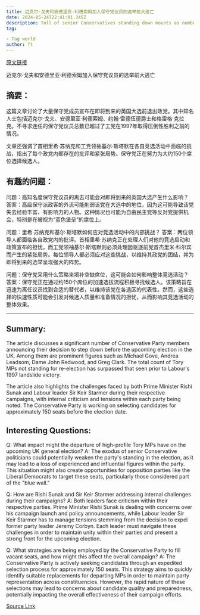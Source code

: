 ```yaml
---
title: 迈克尔·戈夫和安德里亚·利德索姆加入保守党议员的选举前大逃亡
date: 2024-05-24T22:41:01.345Z
description: Toll of senior Conservatives standing down mounts as number of party departures outstrips Labour landslide year of 1997
tag: 

- Tag world
author: ft
---
```


[原文链接](https://ft.com/content/0e9ead99-d836-4459-bc03-633b397f58c2)

迈克尔·戈夫和安德里亚·利德索姆加入保守党议员的选举前大逃亡

## 摘要：
这篇文章讨论了大量保守党成员宣布在即将到来的英国大选前退出政党。其中知名人士包括迈克尔·戈夫、安德里亚·利德索姆、约翰·雷德伍德爵士和格雷格·克拉克。不寻求连任的保守党议员总数已超过了工党在1997年取得压倒性胜利之前的情况。

文章还强调了首相里希·苏纳克和工党领袖基尔·斯塔默在各自竞选活动中面临的挑战，指出了每个政党内部存在的批评和紧张局势。保守党正在努力为大约150个席位选择候选人。

## 有趣的问题：
问题：高知名度保守党议员的离去可能会对即将到来的英国大选产生什么影响？
答案：高级保守派政客的外流可能削弱该党在大选中的地位，因为这可能导致该党失去经验丰富、有影响力的人物。这种情况也可能为自由民主党等反对党提供机会，特别是在被视为“蓝色堡垒”的席位上。

问题：里希·苏纳克和基尔·斯塔默如何应对竞选活动中的内部挑战？
答案：两位领导人都面临各自政党内的批评。首相里希·苏纳克正在处理人们对他的竞选启动和政策宣布的担忧，而工党领袖基尔·斯塔默则必须处理因驱逐前党首杰里米·科尔宾而产生的紧张局势。每位领导人都必须应对这些挑战，以维持其政党的团结，并为即将到来的选举呈现强大的阵势。

问题：保守党采用什么策略来填补空缺席位，这可能会如何影响整体竞选活动？
答案：保守党正在通过约150个席位的加速选拔流程积极寻找候选人。该策略旨在迅速为离任议员找到合适的替代者，以维持该党在各选区的代表性。然而，这些选择的快速性质可能会引发对候选人质量和准备情况的担忧，从而影响其竞选活动的整体效果。

---

## Summary:
The article discusses a significant number of Conservative Party members announcing their decision to step down before the upcoming election in the UK. Among them are prominent figures such as Michael Gove, Andrea Leadsom, Dame John Redwood, and Greg Clark. The total count of Tory MPs not standing for re-election has surpassed that seen prior to Labour's 1997 landslide victory.

The article also highlights the challenges faced by both Prime Minister Rishi Sunak and Labour leader Sir Keir Starmer during their respective campaigns, with internal criticism and tensions within each party being noted. The Conservative Party is working on selecting candidates for approximately 150 seats before the election date.

## Interesting Questions:
Q: What impact might the departure of high-profile Tory MPs have on the upcoming UK general election?
A: The exodus of senior Conservative politicians could potentially weaken the party's standing in the election, as it may lead to a loss of experienced and influential figures within the party. This situation might also create opportunities for opposition parties like the Liberal Democrats to target these seats, particularly those considered part of the "blue wall."

Q: How are Rishi Sunak and Sir Keir Starmer addressing internal challenges during their campaigns?
A: Both leaders face criticism within their respective parties. Prime Minister Rishi Sunak is dealing with concerns over his campaign launch and policy announcements, while Labour leader Sir Keir Starmer has to manage tensions stemming from the decision to expel former party leader Jeremy Corbyn. Each leader must navigate these challenges in order to maintain unity within their parties and present a strong front for the upcoming election.

Q: What strategies are being employed by the Conservative Party to fill vacant seats, and how might this affect the overall campaign?
A: The Conservative Party is actively seeking candidates through an expedited selection process for approximately 150 seats. This strategy aims to quickly identify suitable replacements for departing MPs in order to maintain party representation across constituencies. However, the rapid nature of these selections may lead to concerns about candidate quality and preparedness, potentially impacting the overall effectiveness of their campaign efforts.

[Source Link](https://ft.com/content/0e9ead99-d836-4459-bc03-633b397f58c2)

